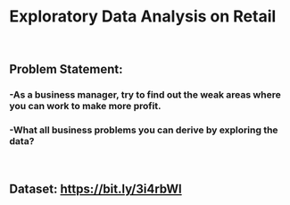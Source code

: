 # Exploratory Data Analysis on Retail
<br>

## Problem Statement:

### -As a business manager, try to find out the weak areas where you can work to make more profit.

### -What all business problems you can derive by exploring the data?
<br>

## Dataset: https://bit.ly/3i4rbWl
